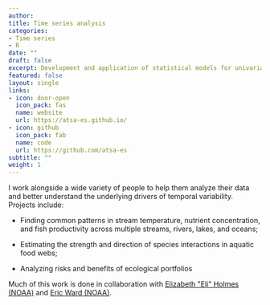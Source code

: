 ```yaml
---
author: 
title: Time series analysis
categories:
- Time series
- R
date: ""
draft: false
excerpt: Development and application of statistical models for univariate and multivariate time series data.
featured: false
layout: single
links:
- icon: door-open
  icon_pack: fas
  name: website
  url: https://atsa-es.github.io/
- icon: github
  icon_pack: fab
  name: code
  url: https://github.com/atsa-es
subtitle: ""
weight: 1
---
```


I work alongside a wide variety of people to help them analyze their data and better understand the underlying drivers of temporal variability. Projects include:

* Finding common patterns in stream temperature, nutrient concentration, and fish productivity across multiple streams, rivers, lakes, and oceans;

* Estimating the strength and direction of species interactions in aquatic food webs;

* Analyzing risks and benefits of ecological portfolios

Much of this work is done in collaboration with [Elizabeth "Eli" Holmes (NOAA)](https://eeholmes.github.io/) and [Eric Ward (NOAA)](https://ericward-noaa.github.io/).
